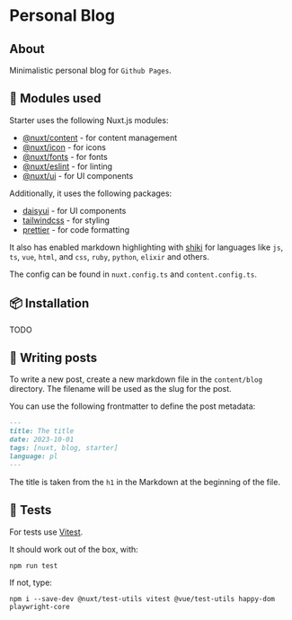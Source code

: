 # Personal Blog

## About

Minimalistic personal blog for `Github Pages`.

## 🚀 Modules used

Starter uses the following Nuxt.js modules:

- [@nuxt/content](https://content.nuxtjs.org/) - for content management
- [@nuxt/icon](https://nuxt.com/modules/icon) - for icons
- [@nuxt/fonts](https://nuxt.com/modules/fonts) - for fonts
- [@nuxt/eslint](https://nuxt.com/modules/eslint) - for linting
- [@nuxt/ui](https://nuxt.com/modules/ui) - for UI components

Additionally, it uses the following packages:

- [daisyui](https://daisyui.com/) - for UI components
- [tailwindcss](https://tailwindcss.com/) - for styling
- [prettier](https://prettier.io/) - for code formatting

It also has enabled markdown highlighting with [shiki](https://shiki.matsu.io/) for languages like `js`, `ts`, `vue`, `html`, and `css`, `ruby`, `python`, `elixir` and others.

The config can be found in `nuxt.config.ts` and `content.config.ts`.

## 📦 Installation

TODO

## 📝 Writing posts

To write a new post, create a new markdown file in the `content/blog` directory. The filename will be used as the slug for the post.

You can use the following frontmatter to define the post metadata:

```markdown
---
title: The title
date: 2023-10-01
tags: [nuxt, blog, starter]
language: pl
---
```

The title is taken from the `h1` in the Markdown at the beginning of the file.

## 💊 Tests

For tests use [Vitest](https://vitest.dev/).

It should work out of the box, with:

```shell
npm run test
```

If not, type:

```shell
npm i --save-dev @nuxt/test-utils vitest @vue/test-utils happy-dom playwright-core
```
